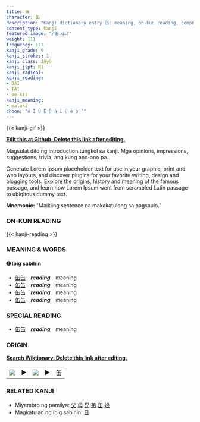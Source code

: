 ```yaml
---
title: 缶
character: 缶
description: "Kanji dictionary entry 缶: meaning, on-kun reading, compounds, origin, related kanji"
content_type: kanji
featured_image: "/缶.gif"
weight: 111
frequency: 111
kanji_grade: 9
kanji_strokes: 1
kanji_class: Jōyō
kanji_jlpt: N1
kanji_radical: 
kanji_reading: 
- DAI
- TAI
- oo-kii
kanji_meaning:
- malaki
chōon: "Ā Ī Ū Ē Ō ā ī ū ē ō ’"
---
```

[//]: # (Don't edit the line below. Kanji animated GIF code is automatically generated.)
{{< kanji-gif >}}

[//]: # (Edit below this line.)

**[Edit this at Github. Delete this link after editing.](https://github.com/tim0g/tim/tree/main/content/kanji/缶/index.md)**

Magsulat dito ng introduction tungkol sa kanji. Mga opinions, impressions, suggestions, trivia, ang kung ano-ano pa.

Generate Lorem Ipsum placeholder text for use in your graphic, print and web layouts, and discover plugins for your favorite writing, design and blogging tools. Explore the origins, history and meaning of the famous passage, and learn how Lorem Ipsum went from scrambled Latin passage to ubiqitous dummy text.
 
**Mnemonic:** "Maikling sentence na makakatulong sa pagsaulo."

### ON-KUN READING

[//]: # (Don't edit the line below. ON-KUN READING code is automatically generated.)
{{< kanji-reading >}}

### MEANING & WORDS

#### ➊ **Ibig sabihin**
  - [缶](../缶)[缶](../缶)　***reading***　meaning
  - [缶](../缶)[缶](../缶)　***reading***　meaning
  - [缶](../缶)[缶](../缶)　***reading***　meaning
  - [缶](../缶)[缶](../缶)　***reading***　meaning

### SPECIAL READING
  - [缶](../缶)[缶](../缶)　***reading***　meaning

### ORIGIN

**[Search Wiktionary. Delete this link after editing.](https://wiktionary.org/wiki/缶)**
<table class="kanji-table"><tr><td>
<img src="60px-缶-bronze.svg.png">
</td><td>▶</td><td>
<img src="60px-缶-oracle.svg.png">
</td><td>▶</td>
<td class="kanji-origin">缶</td>
</tr></table>

### RELATED KANJI
- Miyembro ng pamilya: [父](../父) [母](../母) [兄](../兄) [弟](../弟) [缶](../缶) [娘](../娘)
- Magkatulad ng ibig sabihin: [日](../日)
